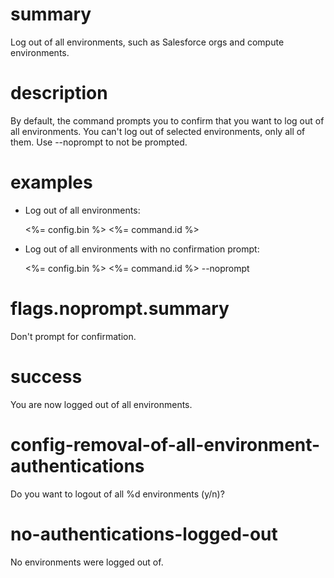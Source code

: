 # summary

Log out of all environments, such as Salesforce orgs and compute environments.

# description

By default, the command prompts you to confirm that you want to log out of all environments. You can't log out of selected environments, only all of them. Use --noprompt to not be prompted.

# examples

- Log out of all environments:

  <%= config.bin %> <%= command.id %>

- Log out of all environments with no confirmation prompt:

  <%= config.bin %> <%= command.id %> --noprompt

# flags.noprompt.summary

Don't prompt for confirmation.

# success

You are now logged out of all environments.

# config-removal-of-all-environment-authentications

Do you want to logout of all %d environments (y/n)?

# no-authentications-logged-out

No environments were logged out of.
